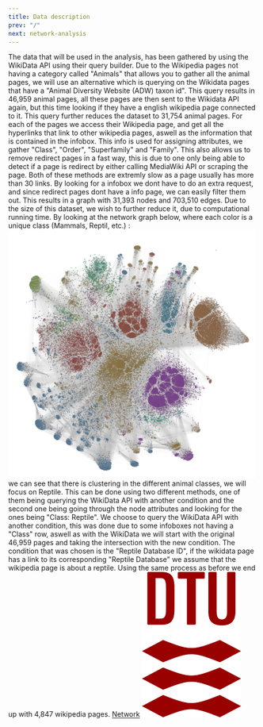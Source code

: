 ```yaml
---
title: Data description
prev: "/"
next: network-analysis
---
```


The data that will be used in the analysis, has been gathered by using the WikiData API using their query builder. Due to the Wikipedia pages not having a category called "Animals" that allows you to gather all the animal pages, we will use an alternative which is querying on the Wikidata pages that have a "Animal Diversity Website (ADW) taxon id". This query results in 46,959 animal pages, all these pages are then sent to the Wikidata API again, but this time looking if they have a english wikipedia page connected to it. This query further reduces the dataset to 31,754 animal pages. For each of the pages we access their Wikipedia page, and get all the hyperlinks that link to other wikipedia pages, aswell as the information that is contained in the infobox. This info is used for assigning attributes, we gather "Class", "Order", "Superfamily" and "Family". This also allows us to remove redirect pages in a fast way, this is due to one only being able to detect if a page is redirect by either calling MediaWiki API or scraping the page. Both of these methods are extremly slow as a page usually has more than 30 links. By looking for a infobox we dont have to do an extra request, and since redirect pages dont have a info page, we can easily filter them out. 
This results in a graph with 31,393 nodes and 703,510 edges. Due to the size of this dataset, we wish to further reduce it, due to computational running time. By looking at the network graph below, where each color is a unique class (Mammals, Reptil, etc.) :
<img src="/images/network_all.png" width="500" />
 we can see that there is clustering in the different animal classes, we will focus on Reptile. This can be done using two different methods, one of them being querying the WikiData API with another condition and the second one being going through the node attributes and looking for the ones being "Class: Reptile". We choose to query the WikiData API with another condition, this was done due to some infoboxes not having a "Class" row, aswell as with the WikiData we will start with the original 46,959 pages and taking the intersection with the new condition. The condition that was chosen is the "Reptile Database ID", if the wikidata page has a link to its corresponding "Reptile Database" we assume that the wikipedia page is about a reptile. Using the same process as before we end up with 4,847 wikipedia pages.
[Network](../network-analysis)
<img src="/images/dtu-logo.png" width="200" />

